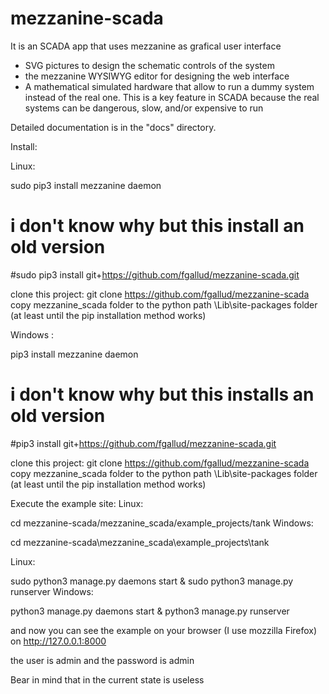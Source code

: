 # mezzanine-scada
It is an SCADA app that uses mezzanine as grafical user interface
- SVG pictures to design the schematic controls of the system
- the mezzanine WYSIWYG editor for designing the web interface
- A mathematical simulated hardware that allow to run a dummy system instead of the real one. This is a key feature in SCADA because the real systems can be dangerous, slow, and/or expensive to run


Detailed documentation is in the "docs" directory.

Install:

Linux:

sudo pip3 install mezzanine daemon

# i don't know why but this install an old version
#sudo pip3 install git+https://github.com/fgallud/mezzanine-scada.git

clone this project:
git clone https://github.com/fgallud/mezzanine-scada
copy mezzanine_scada folder to the python path \Lib\site-packages folder (at least until the pip installation method works)



Windows :

pip3 install mezzanine daemon

# i don't know why but this installs an old version
#pip3 install git+https://github.com/fgallud/mezzanine-scada.git

clone this project:
git clone https://github.com/fgallud/mezzanine-scada
copy mezzanine_scada folder to the python path \Lib\site-packages folder (at least until the pip installation method works)

Execute the example site:
Linux:

cd mezzanine-scada/mezzanine_scada/example_projects/tank
Windows:

cd mezzanine-scada\mezzanine_scada\example_projects\tank

Linux:

sudo python3 manage.py daemons start &
sudo python3 manage.py runserver
Windows:

python3 manage.py daemons start &
python3 manage.py runserver


and now you can see the example on your browser (I use mozzilla Firefox) on http://127.0.0.1:8000

the user is admin and the password is admin

Bear in mind that in the current state is useless




